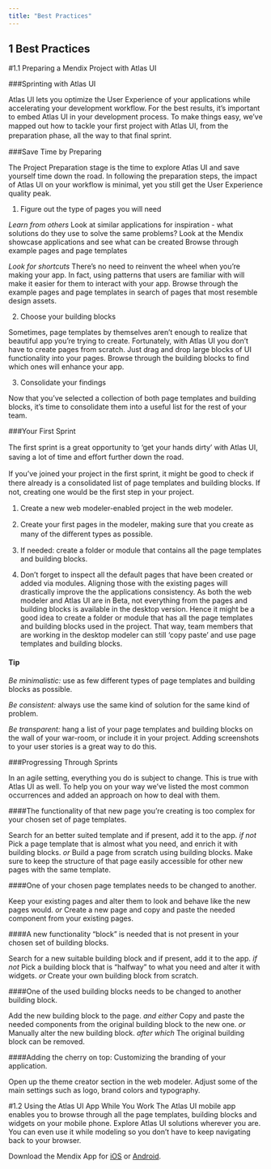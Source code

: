 ```yaml
---
title: "Best Practices"
---
```


## 1 Best Practices

#1.1 Preparing a Mendix Project with Atlas UI

###Sprinting with Atlas UI

Atlas UI lets you optimize the User Experience of your applications while accelerating your development workflow. For the best results, it’s important to embed Atlas UI in your development process. To make things easy, we’ve mapped out how to tackle your ﬁrst project with Atlas UI, from the preparation phase, all the way to that ﬁnal sprint.


###Save Time by Preparing

The Project Preparation stage is the time to explore Atlas UI and save yourself time down the road. In following the preparation steps, the impact of Atlas UI on your workflow is minimal, yet you still get the User Experience quality peak.

1. Figure out the type of pages you will need

*Learn from others*
Look at similar applications for inspiration - what solutions do they use to solve the same problems? Look at the Mendix showcase applications and see what can be created Browse through example pages and page templates

*Look for shortcuts*
There’s no need to reinvent the wheel when you’re making your app. In fact, using patterns that users are familiar with will make it easier for them to interact with your app. Browse through the example pages and page templates in search of pages that most resemble design assets.

2. Choose your building blocks

Sometimes, page templates by themselves aren’t enough to realize that beautiful app you’re trying to create. Fortunately, with Atlas UI you don’t have to create pages from scratch. Just drag and drop large blocks of UI functionality into your pages. Browse through the building blocks to find which ones will enhance your app.

3. Consolidate your findings

Now that you’ve selected a collection of both page templates and building blocks, it’s time to consolidate them into a useful list for the rest of your team.

###Your First Sprint

The ﬁrst sprint is a great opportunity to ‘get your hands dirty’ with Atlas UI, saving a lot of time and eﬀort further down the road.

If you’ve joined your project in the ﬁrst sprint, it might be good to check if there already is a consolidated list of page templates and building blocks. If not, creating one would be the ﬁrst step in your project.

1. Create a new web modeler-enabled project in the web modeler.

2. Create your ﬁrst pages in the modeler, making sure that you create as many of the diﬀerent types as possible.

3. If needed: create a folder or module that contains all the page templates and building blocks.

4. Don’t forget to inspect all the default pages that have been created or added via modules. Aligning those with the existing pages will drastically improve the the applications consistency.
As both the web modeler and Atlas UI are in Beta, not everything from the pages and building blocks is available in the desktop version. Hence it might be a good idea to create a folder or module that has all the page templates and building blocks used in the project. That way, team members that are working in the desktop modeler can still ‘copy paste’ and use page templates and building blocks.

#### Tip

*Be minimalistic:* use as few different types of page templates and building blocks as possible.

*Be consistent:* always use the same kind of solution for the same kind of problem.

*Be transparent:* hang a list of your page templates and building blocks on the wall of your war-room, or include it in your project. Adding screenshots to your user stories is a great way to do this.

###Progressing Through Sprints

In an agile setting, everything you do is subject to change. This is true with Atlas UI as well. To help you on your way we’ve listed the most common occurrences and added an approach on how to deal with them.

####The functionality of that new page you’re creating is too complex for your chosen set of page templates.

Search for an better suited template and if present, add it to the app.
*if not*
Pick a page template that is almost what you need, and enrich it with building blocks.
*or*
Build a page from scratch using building blocks. Make sure to keep the structure of that page easily accessible for other new pages with the same template.

####One of your chosen page templates needs to be changed to another.

Keep your existing pages and alter them to look and behave like the new pages would.
*or*
Create a new page and copy and paste the needed component from your existing pages.

####A new functionality “block” is needed that is not present in your chosen set of building blocks.

Search for a new suitable building block and if present, add it to the app.
*if not*
Pick a building block that is “halfway” to what you need and alter it with widgets.
*or*
Create your own building block from scratch.

####One of the used building blocks needs to be changed to another building block.

Add the new building block to the page.
*and either*
Copy and paste the needed components from the original building block to the new one.
*or*
Manually alter the new building block.
*after which*
The original building block can be removed.

####Adding the cherry on top: Customizing the branding of your application.

Open up the theme creator section in the web modeler. Adjust some of the main settings such as logo, brand colors and typography.

#1.2 Using the Atlas UI App While You Work
The Atlas UI mobile app enables you to browse through all the page templates, building blocks and widgets on your mobile phone. Explore Atlas UI solutions wherever you are. You can even use it while modeling so you don’t have to keep navigating back to your browser.

Download the Mendix App for [iOS](https://itunes.apple.com/us/app/mendix/id458058946?mt=8) or [Android](https://atlas.mendix.com/).
